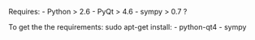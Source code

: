 Requires:
     - Python > 2.6
     - PyQt > 4.6
     - sympy > 0.7  ?

To get the the requirements: sudo apt-get install:
    - python-qt4
    - sympy
